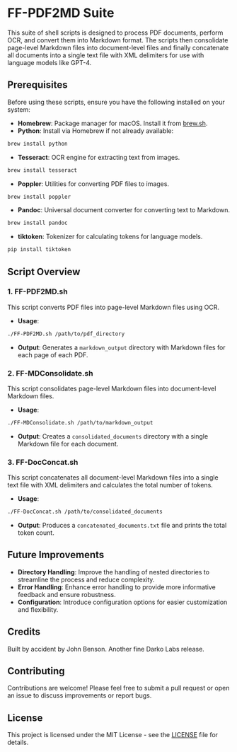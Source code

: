 # FF-PDF2MD Suite

This suite of shell scripts is designed to process PDF documents, perform OCR, and convert them into Markdown format. The scripts then consolidate page-level Markdown files into document-level files and finally concatenate all documents into a single text file with XML delimiters for use with language models like GPT-4.

## Prerequisites

Before using these scripts, ensure you have the following installed on your system:

-   **Homebrew**: Package manager for macOS. Install it from [brew.sh](https://brew.sh/).
-   **Python**: Install via Homebrew if not already available:
  ```bash
  brew install python
  ```
-   **Tesseract**: OCR engine for extracting text from images.
  ```bash
  brew install tesseract
  ```
-   **Poppler**: Utilities for converting PDF files to images.
  ```bash
  brew install poppler
  ```
-   **Pandoc**: Universal document converter for converting text to Markdown.
  ```bash
  brew install pandoc
  ```
-   **tiktoken**: Tokenizer for calculating tokens for language models.
  ```bash
  pip install tiktoken
  ```

## Script Overview

### 1. FF-PDF2MD.sh

This script converts PDF files into page-level Markdown files using OCR.

-   **Usage**:
  ```bash
  ./FF-PDF2MD.sh /path/to/pdf_directory
  ```
-   **Output**: Generates a `markdown_output` directory with Markdown files for each page of each PDF.

### 2. FF-MDConsolidate.sh

This script consolidates page-level Markdown files into document-level Markdown files.

-   **Usage**:
  ```bash
  ./FF-MDConsolidate.sh /path/to/markdown_output
  ```
-   **Output**: Creates a `consolidated_documents` directory with a single Markdown file for each document.

### 3. FF-DocConcat.sh

This script concatenates all document-level Markdown files into a single text file with XML delimiters and calculates the total number of tokens.

-   **Usage**:
  ```bash
  ./FF-DocConcat.sh /path/to/consolidated_documents
  ```
-   **Output**: Produces a `concatenated_documents.txt` file and prints the total token count.

## Future Improvements

-   **Directory Handling**: Improve the handling of nested directories to streamline the process and reduce complexity.
-   **Error Handling**: Enhance error handling to provide more informative feedback and ensure robustness.
-   **Configuration**: Introduce configuration options for easier customization and flexibility.

## Credits

Built by accident by John Benson. Another fine Darko Labs release. 

## Contributing

Contributions are welcome! Please feel free to submit a pull request or open an issue to discuss improvements or report bugs.

## License

This project is licensed under the MIT License - see the [LICENSE](LICENSE) file for details.
